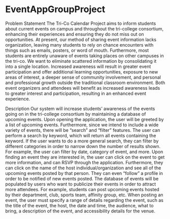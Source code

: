 # EventAppGroupProject

Problem Statement 
The Tri-Co Calendar Project aims to inform students about current events on campus and throughout the tri-college consortium, enhancing their experiences and ensuring they do not miss out on opportunities. At present, our method of sharing event information lacks organization, leaving many students to rely on chance encounters with things such as emails, posters, or word of mouth. Furthermore, most students are entirely unaware of events taking places on other campuses in the tri-co. We want to eliminate scattered information by consolidating it into a single location. Increased awareness will result in greater event participation and offer additional learning opportunities, exposure to new areas of interest, a deeper sense of community involvement, and personal and professional growth outside the traditional classroom environment. Both event organizers and attendees will benefit as increased awareness leads to greater interest and participation, resulting in an enhanced event experience. 

Description 
Our system will increase students’ awareness of the events going on in the tri-college consortium by maintaining a database of upcoming events. Upon opening the application, the user will be greeted by a list of upcoming events. Furthermore, since we intend to include a wide variety of events, there will be “search” and “filter” features. The user can perform a search by keyword, which will return all events containing the keyword. If the user wants to do a more general search, they can filter by different categories in order to narrow down the number of results shown. For example, the user can filter by date, category of event, and more. Upon finding an event they are interested in, the user can click on the event to get more information, and can RSVP through the application. Furthermore, they can click on the name of the host individual/organization and see all of the upcoming events posted by that person. They can even “follow” a profile in order to be notified of new events posted. 
The database of events will be populated by users who want to publicize their events in order to attract more attendees. For example, students can post upcoming events hosted by their department, club, sports team, affinity group, etc. When posting an event, the user must specify a range of details regarding the event, such as the title of the event, the host, the date and time, the audience, what to bring, a description of the event, and accessibility details for the venue.
